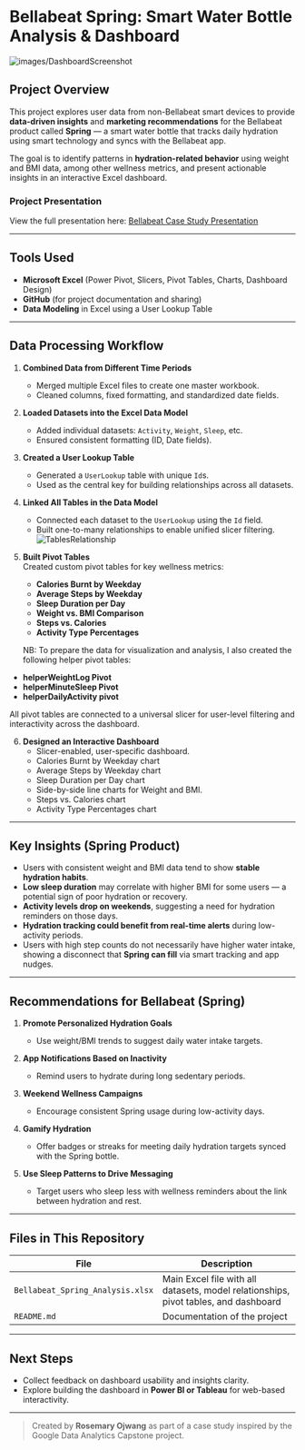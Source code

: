 # Bellabeat Spring: Smart Water Bottle Analysis & Dashboard
![images/DashboardScreenshot](https://github.com/user-attachments/assets/2e95aea3-a4c6-4bfa-bd50-f388ddb7c276)

## Project Overview

This project explores user data from non-Bellabeat smart devices to provide **data-driven insights** and **marketing recommendations** for the Bellabeat product called **Spring** — a smart water bottle that tracks daily hydration using smart technology and syncs with the Bellabeat app.

The goal is to identify patterns in **hydration-related behavior** using weight and BMI data, among other wellness metrics, and present actionable insights in an interactive Excel dashboard.

### Project Presentation

View the full presentation here: [Bellabeat Case Study Presentation](https://docs.google.com/presentation/d/1tuwBoV5vEnYOqb0ykqGRgVYJcBSyLUwlN_2ZXNWeyVY/edit?usp=sharing)


---

## Tools Used

- **Microsoft Excel** (Power Pivot, Slicers, Pivot Tables, Charts, Dashboard Design)
- **GitHub** (for project documentation and sharing)
- **Data Modeling** in Excel using a User Lookup Table

---

## Data Processing Workflow

1. **Combined Data from Different Time Periods**  
   - Merged multiple Excel files to create one master workbook.  
   - Cleaned columns, fixed formatting, and standardized date fields.

2. **Loaded Datasets into the Excel Data Model**  
   - Added individual datasets: `Activity`, `Weight`, `Sleep`, etc.  
   - Ensured consistent formatting (ID, Date fields).

3. **Created a User Lookup Table**  
   - Generated a `UserLookup` table with unique `Id`s.  
   - Used as the central key for building relationships across all datasets.

4. **Linked All Tables in the Data Model**  
   - Connected each dataset to the `UserLookup` using the `Id` field.  
   - Built one-to-many relationships to enable unified slicer filtering.
     ![TablesRelationship](https://github.com/user-attachments/assets/5fd5d32a-bd74-45b4-9d43-4a942eee79f4)

5. **Built Pivot Tables**  
   Created custom pivot tables for key wellness metrics:
   - **Calories Burnt by Weekday**
   - **Average Steps by Weekday**
   - **Sleep Duration per Day**
   - **Weight vs. BMI Comparison**
   - **Steps vs. Calories**
   - **Activity Type Percentages**
     
   NB: To prepare the data for visualization and analysis, I also created the following helper pivot tables:
- **helperWeightLog Pivot**
- **helperMinuteSleep Pivot**
- **helperDailyActivity pivot**
  
All pivot tables are connected to a universal slicer for user-level filtering and interactivity across the dashboard.


6. **Designed an Interactive Dashboard**  
   - Slicer-enabled, user-specific dashboard.
   - Calories Burnt by Weekday chart
   - Average Steps by Weekday chart
   - Sleep Duration per Day chart
   - Side-by-side line charts for Weight and BMI.
   - Steps vs. Calories chart
   - Activity Type Percentages chart  

---

## Key Insights (Spring Product)

- Users with consistent weight and BMI data tend to show **stable hydration habits**.  
- **Low sleep duration** may correlate with higher BMI for some users — a potential sign of poor hydration or recovery.  
- **Activity levels drop on weekends**, suggesting a need for hydration reminders on those days.  
- **Hydration tracking could benefit from real-time alerts** during low-activity periods.
- Users with high step counts do not necessarily have higher water intake, showing a disconnect that **Spring can fill** via smart tracking and app nudges.

---

## Recommendations for Bellabeat (Spring)

1. **Promote Personalized Hydration Goals**  
   - Use weight/BMI trends to suggest daily water intake targets.

2. **App Notifications Based on Inactivity**  
   - Remind users to hydrate during long sedentary periods.

3. **Weekend Wellness Campaigns**  
   - Encourage consistent Spring usage during low-activity days.

4. **Gamify Hydration**  
   - Offer badges or streaks for meeting daily hydration targets synced with the Spring bottle.

5. **Use Sleep Patterns to Drive Messaging**  
   - Target users who sleep less with wellness reminders about the link between hydration and rest.

---

## Files in This Repository

| File | Description |
|------|-------------|
| `Bellabeat_Spring_Analysis.xlsx` | Main Excel file with all datasets, model relationships, pivot tables, and dashboard |
| `README.md` | Documentation of the project |

---

## Next Steps
 
- Collect feedback on dashboard usability and insights clarity.  
- Explore building the dashboard in **Power BI or Tableau** for web-based interactivity.

---

> Created by **Rosemary Ojwang** as part of a case study inspired by the Google Data Analytics Capstone project.
